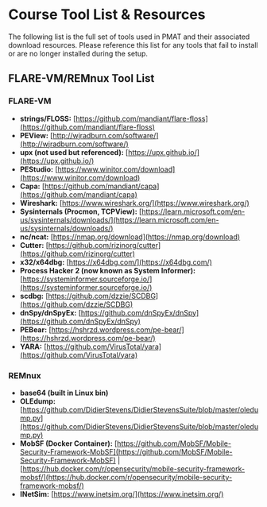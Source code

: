 # Course Tool List & Resources

The following list is the full set of tools used in PMAT and their associated download resources. Please reference this list for any tools that fail to install or are no longer installed during the setup.

## FLARE-VM/REMnux Tool List

### FLARE-VM
- **strings/FLOSS:** [https://github.com/mandiant/flare-floss](https://github.com/mandiant/flare-floss)
- **PEView:** [http://wjradburn.com/software/](http://wjradburn.com/software/)
- **upx (not used but referenced):** [https://upx.github.io/](https://upx.github.io/)
- **PEStudio:** [https://www.winitor.com/download](https://www.winitor.com/download)
- **Capa:** [https://github.com/mandiant/capa](https://github.com/mandiant/capa)
- **Wireshark:** [https://www.wireshark.org/](https://www.wireshark.org/)
- **Sysinternals (Procmon, TCPView):** [https://learn.microsoft.com/en-us/sysinternals/downloads/](https://learn.microsoft.com/en-us/sysinternals/downloads/)
- **nc/ncat:** [https://nmap.org/download](https://nmap.org/download)
- **Cutter:** [https://github.com/rizinorg/cutter](https://github.com/rizinorg/cutter)
- **x32/x64dbg:** [https://x64dbg.com/](https://x64dbg.com/)
- **Process Hacker 2 (now known as System Informer):** [https://systeminformer.sourceforge.io/](https://systeminformer.sourceforge.io/)
- **scdbg:** [https://github.com/dzzie/SCDBG](https://github.com/dzzie/SCDBG)
- **dnSpy/dnSpyEx:** [https://github.com/dnSpyEx/dnSpy](https://github.com/dnSpyEx/dnSpy)
- **PEBear:** [https://hshrzd.wordpress.com/pe-bear/](https://hshrzd.wordpress.com/pe-bear/)
- **YARA:** [https://github.com/VirusTotal/yara](https://github.com/VirusTotal/yara)

### REMnux
- **base64 (built in Linux bin)**
- **OLEdump:** [https://github.com/DidierStevens/DidierStevensSuite/blob/master/oledump.py](https://github.com/DidierStevens/DidierStevensSuite/blob/master/oledump.py)
- **MobSF (Docker Container):** [https://github.com/MobSF/Mobile-Security-Framework-MobSF](https://github.com/MobSF/Mobile-Security-Framework-MobSF) | [https://hub.docker.com/r/opensecurity/mobile-security-framework-mobsf/](https://hub.docker.com/r/opensecurity/mobile-security-framework-mobsf/)
- **INetSim:** [https://www.inetsim.org/](https://www.inetsim.org/)
